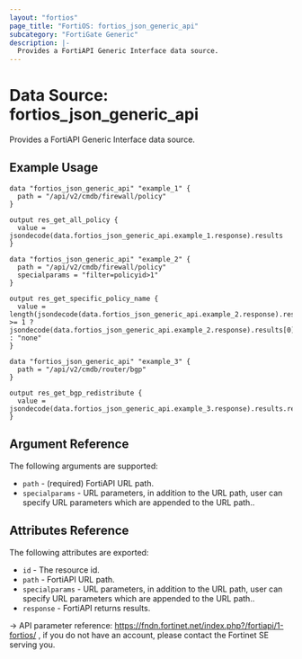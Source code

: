 ```yaml
---
layout: "fortios"
page_title: "FortiOS: fortios_json_generic_api"
subcategory: "FortiGate Generic"
description: |-
  Provides a FortiAPI Generic Interface data source.
---
```


# Data Source: fortios_json_generic_api
Provides a FortiAPI Generic Interface data source.

## Example Usage
```hcl
data "fortios_json_generic_api" "example_1" {
  path = "/api/v2/cmdb/firewall/policy"
}

output res_get_all_policy {
  value = jsondecode(data.fortios_json_generic_api.example_1.response).results
}

data "fortios_json_generic_api" "example_2" {
  path = "/api/v2/cmdb/firewall/policy"
  specialparams = "filter=policyid>1"
}

output res_get_specific_policy_name {
  value = length(jsondecode(data.fortios_json_generic_api.example_2.response).results) >= 1 ? jsondecode(data.fortios_json_generic_api.example_2.response).results[0].name : "none"
}

data "fortios_json_generic_api" "example_3" {
  path = "/api/v2/cmdb/router/bgp"
}

output res_get_bgp_redistribute {
  value = jsondecode(data.fortios_json_generic_api.example_3.response).results.redistribute
}
```

## Argument Reference
The following arguments are supported:

* `path` - (required) FortiAPI URL path.
* `specialparams` - URL parameters, in addition to the URL path, user can specify URL parameters which are appended to the URL path..

## Attributes Reference
The following attributes are exported:

* `id` - The resource id.
* `path` - FortiAPI URL path.
* `specialparams` - URL parameters, in addition to the URL path, user can specify URL parameters which are appended to the URL path..
* `response` - FortiAPI returns results.

-> API parameter reference: https://fndn.fortinet.net/index.php?/fortiapi/1-fortios/ , if you do not have an account, please contact the Fortinet SE serving you.